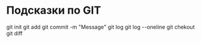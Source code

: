 # Подсказки по GIT
git init
git add
git commit -m "Message"
git log
git log --oneline
git chekout
git diff

